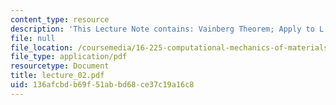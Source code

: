 ```yaml
---
content_type: resource
description: 'This Lecture Note contains: Vainberg Theorem; Apply to L.E.'
file: null
file_location: /coursemedia/16-225-computational-mechanics-of-materials-fall-2003/136afcbdb69f51abbd68ce37c19a16c8_lecture_02.pdf
file_type: application/pdf
resourcetype: Document
title: lecture_02.pdf
uid: 136afcbd-b69f-51ab-bd68-ce37c19a16c8
---
```

